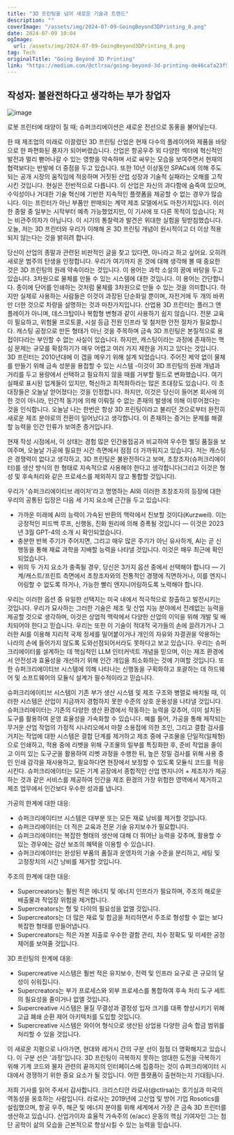 ```yaml
---
title: "3D 프린팅을 넘어 새로운 기술과 트렌드"
description: ""
coverImage: "/assets/img/2024-07-09-GoingBeyond3DPrinting_0.png"
date: 2024-07-09 10:04
ogImage: 
  url: /assets/img/2024-07-09-GoingBeyond3DPrinting_0.png
tag: Tech
originalTitle: "Going Beyond 3D Printing"
link: "https://medium.com/@ctlrsa/going-beyond-3d-printing-de46cafa23f5"
---
```



## 작성자: 불완전하다고 생각하는 부가 창업자

![image](/assets/img/2024-07-09-GoingBeyond3DPrinting_0.png)

로봇 프린터에 태양이 질 때; 슈퍼크리에이션은 새로운 전선으로 동풍을 불어넣는다.

한 때 제조업의 미래로 이끌렸던 3D 프린팅 산업은 현재 다수의 플레이어와 제품을 바탕으로 한 파편화된 풍자가 되어버렸습니다. 산업은 항공우주 외 다양한 섹터에 혁신적인 발전과 멀리 뻗어나갈 수 있는 영향을 약속하며 서로 싸우는 모습을 보여주면서 현재의 협력보다는 반발에 더 중점을 두고 있습니다. 또한 10년 이상동안 SPACs에 의해 주도되는 공개 시장의 움직임에 적응하며 거짓된 산업 성장과 기술적 실패라는 오해를 고착시킨 것입니다. 현실은 전반적으로 다릅니다. 이 산업은 자신의 과다함에 숨죽여 있으며, 수익성이나 거대한 기술 혁신에 기반한 지속적인 플랫폼을 제공할 수 없는 경우가 많습니다. 이는 프린터가 아닌 부품만 판매되는 계약 제조 모델에서도 마찬가지입니다. 이러한 종말 중 일부는 시작부터 예측 가능했었지만, 이 기사에 또 다른 목적이 있습니다; 저는 비관주의자가 아닙니다. 이 시기의 통찰력과 발견은 위대한 실험을 뒷받침했습니다. 오늘, 저는 3D 프린터와 우리가 이해해 온 3D 프린팅 개념이 원시적이고 더 이상 적용되지 않는다는 것을 밝히려 합니다.

<div class="content-ad"></div>

당신이 산업의 종말과 관련된 비판적인 글을 찾고 있다면, 아니라고 하고 싶어요. 오히려 새로운 범주의 탄생을 인정합니다. 우리가 여기까지 온 것에 대해 생각해 볼 때 중요한 것은 3D 프린팅의 원래 약속이라는 것입니다. 이 용어는 과학 소설의 꿈에 바탕을 두고 있습니다. 3차원으로 물체를 만들 수 있는 시스템에 대한 것입니다.  이 용어는 간단합니다. 종이에 단어를 인쇄하는 것처럼 물체를 3차원으로 만들 수 있는 것을 의미합니다. 하지만 실제로 사용하는 사람들은 이것이 과장된 단순화일 뿐이며, 자전거에 두 개의 바퀴만 더한 것으로 차량을 설명하는 것과 마찬가지입니다. 산업용 3D 프린터는 플러그 앤 플레이가 아니며, 데스크탑이나 복합형 변형과 같이 사용하기 쉽지 않습니다. 전문 교육이 필요하고, 위험물 프로토콜, 시설 등급 전원 인프라 및 철저한 안전 절차가 필요합니다. 캐스팅 공정으로 만든 형태가 아닌 것을 주목하며 금속 3D 프린팅은 본질적으로 용접이다라는 부인할 수 없는 사실이 있습니다. 하지만, 캐스팅이라는 과정에 존재하는 핵심 문제는 규모를 확장하기가 매우 어렵고 여러 가지 제한을 가지고 있다는 것입니다. 3D 프린터는 2010년대에 이 갭을 메우기 위해 설계 되었습니다. 주어진 제약 없이 물체를 만들기 위해 금속 성분을 용접할 수 있는 시스템 -이것이 3D 프린팅의 원래 개념과 거리를 두고 용량에서 선택하고 필요하지 않을 때를 거부할 필드로 변화했습니다. 여기 실패로 표시된 업계들이 있지만, 혁신하고 최적화하라는 많은 초대장도 있습니다. 이 초대장들은 오늘날 얻어졌다는 것을 인정합니다. 하지만, 이것은 당신이 들어본 회사에 의한 것이 아니라, 인간적 동기에 의해 이뤄질 수 없는 존재의 발생에 의해 이루어졌다는 것을 인식합니다. 오늘날 나는 한번은 항상 3D 프린팅이라고 불리던 것으로부터 완전히 새로운 제조 분야로의 전환이 일어났다고 생각합니다. 이 존재하는 증거는 문제를 해결할 능력을 인간 인류가 보여준 증거입니다.

<div class="content-ad"></div>

현재 작성 시점에서, 이 상태는 경험 많은 인간용접공과 비교하여 우수한 웰딩 품질을 보여주며, 오늘날 가공에 필요한 시간 측면에서 점점 더 가까워지고 있습니다. 저는 캐스팅은 경쟁력이 없다고 생각하고, 3D 프린팅은 불완전하다고 보며, 초창조자(슈퍼크리에이터)를 생산 방식의 한 형태로 지속적으로 사용해야 한다고 생각합니다(그리고 이것은 형성 및 후속처리와 같은 프로세스를 제외하지 않고 통합할 것입니다).

우리가 '슈퍼크리에이티브 레이저'라고 명명하는 AI와 이러한 초창조자의 등장에 대한 우리의 공통된 입장은 다음 세 가지 요소에 근간을 두고 있습니다:

- 가까운 미래에 AI의 능력이 가속된 반환의 맥락에서 진보할 것이다(Kurzweil). 이는 긍정적인 피드백 루프, 신행동, 진화 원리에 의해 증폭될 것입니다 — 이것은 2023년 3월 GPT-4의 소개 시 확인되었습니다.
- 충분한 반복 주기가 주어지면, 그리고 매우 많은 주기가 아닌 유사하게, AI는 곧 신행동을 통해 재료 과학을 지배할 능력을 나타낼 것입니다. 이것은 매우 최근에 확인되었습니다.
- 위의 두 가지 요소가 충족될 경우, 당신은 3가지 옵션 중에서 선택해야 합니다 — 기계/캐스트/프린트 측면에서 초창조자와의 전통적인 경쟁에 직면하거나, 이를 엔지니어링할 수 없도록 하거나, 가능한 빨리 엔지니어링하도록 노력해야 합니다.

우리는 이러한 옵션 중 유일한 선택지는 미국 내에서 적극적으로 창출하고 발전시키는 것입니다. 우리가 묘사하는 그러한 기술은 제조 및 산업 지능 분야에서 전례없는 능력을 제공할 것으로 생각하며, 이것은 상업적 맥락에서 다양한 산업의 이익을 위해 개발 및 배치되어야 한다고 믿습니다. 우리는 또한 이 기술이 적대적 국가들의 손에 끌려가거나 그러한 AI를 이용해 지리적 국제 정세를 밀어붙이거나 개인의 자유와 자결권을 악용하는 나라의 손에 들어가지 않도록 도와선점되어서라도 못하다고 보고 있습니다. 우리는 슈퍼크리에이터를 설계하는 데 핵심적인 LLM 인터커넥트 개념을 믿으며, 이는 제조 환경에서 안전성과 효율성을 개선하기 위해 인간 개입을 최소화하는 것에 기여할 것입니다. 또한 슈퍼크리에이티브 시스템에 의해 나타나는 신행동을 구획화하고 포괄하는 데 하드웨어 및 소프트웨어의 모듈식 설계가 필수적이라고 믿습니다.

<div class="content-ad"></div>

슈퍼크리에이티브 시스템이 기존 부가 생산 시스템 및 제조 구조와 병렬로 배치될 때, 이러한 시스템은 산업이 지금까지 경험하지 못한 수준의 상호 운용성을 나타낼 것입니다. 슈퍼크리에이터는 기존의 다양한 생산 환경에서 작동하는 능력을 갖추어, 이미 설치된 도구를 활용하여 운영 효율성을 가속화할 수 있습니다. 예를 들어, 가공을 통해 제작되는 무거운 산업 작업의 가정적 시나리오에서 마찰 소용접에 의한 조인, 그리고 결함 검사를 거치는 작업에 대한 시스템은 결합 단계를 제거하고 제조 중에 구조물을 단일적(일체형)으로 인쇄하고, 적용 중에 리벳을 위해 구조물의 일부를 특징화한 후, 준비 작업을 줄이고 이미 있는 도구군을 활용하여 리벳 과정을 수행한 뒤, 높은 정밀 검사를 위해 사용 중인 인쇄 감각을 재사용하고, 필요하다면 현장에서 보정할 수 있도록 모듈식 코드를 적응시킨다. 슈퍼크리에이터는 모든 기계 공장에서 종합적인 산업 엔지니어 + 제조자가 제공하는 것과 같은 서비스를 제공하여 인간을 제조 환경의 가장 위험한 영역에서 제거하고 제조 업무에서 인간보다 우수한 성과를 냅니다.

가공의 한계에 대한 대응:

- 슈퍼크리에이티브 시스템은 대부분 또는 모든 재료 낭비를 제거할 것입니다.
- 슈퍼크리에이터는 더 적은 교육과 전문 기술 유지보수가 필요합니다.
- 슈퍼크리에이터는 복잡한 형태의 생산에 대해 더 뛰어난 능력을 갖추며, 활용할 수 있는 경우에는 감산 보조의 혜택을 이용할 수 있습니다.
- 슈퍼크리에이터는 완성된 부품의 품질과 운영자의 기술 수준을 분리하고, 세팅 및 고정장치의 시간 낭비를 제거할 것입니다.

주조의 한계에 대한 대응:

<div class="content-ad"></div>

- Supercreators는 훨씬 적은 에너지 및 에너지 인프라가 필요하며, 주조의 해로운 배출물과 작업장 위험을 제거합니다.
- Supercreators는 형 및 다이의 필요성을 없앨 것입니다.
- Supercreators는 더 많은 재료 및 합금을 처리하면서 주조로 형성할 수 없는 보다 복잡한 형태를 만들어냅니다.
- Supercreators는 적은 자본 지출로 우수한 결함 관리, 치수 정확도 및 미세한 공정 제어를 보여줄 것입니다.

3D 프린팅의 한계에 대응:

- Supercreative 시스템은 훨씬 적은 유지보수, 전력 및 인프라 요구로 큰 규모의 달성이 쉬워집니다.
- Supercreators는 부가 프로세스와 외부 프로세스를 통합하여 후속 처리 도구 세트의 필요성을 줄이거나 없앨 것입니다.
- Supercreative 시스템은 물질 무결성과 결정성 입자 크기를 대폭 향상시키기 위해 고급 폐쇄 순환 제어 아키텍처를 도입할 것입니다.
- Supercreative 시스템은 와이어 형식으로 생산된 상업용 다양한 금속 합금 범위를 처리할 수 있을 것입니다.

이 새로운 지평으로 나아가면, 현대와 레거시 간의 구분 선이 점점 더 명확해지고 있습니다. 이 구분 선은 '과정'입니다. 3D 프린팅이 극복하지 못하는 엄대한 도전을 극복하기 위해 기계 코드와 물자 관련의 끝까지의 인터페이스에 집중하는 것이 슈퍼크리에이터 시대에서 경쟁하기 위한 중요 요소가 될 것입니다. 어떤 플랫폼이 출현하는지 기대됩니다.

<div class="content-ad"></div>

저희 기사를 읽어 주셔서 감사합니다. 크리스티안 라로사(@ctlrsa)는 호기심과 미국의 역동성을 옹호하는 사람입니다. 라로사는 2019년에 고산업 및 방어 기업 Rosotics를 설립했으며, 항공 우주, 해군 및 에너지 분야를 위해 세계에서 가장 큰 금속 3D 프린터를 생산하고 있습니다. 산업가이자 효율적 가속주의 (e/acc) 운동의 핵심 기여자인 그는 첨단 공학이 삶의 모습을 근본적으로 향상시킬 수 있는 능력을 믿습니다.